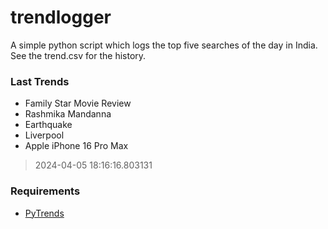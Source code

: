 # trendlogger
A simple python script which logs the top five searches of the day in India.<br>See the trend.csv for the history.<br>

<!-- Last Trends -->
### Last Trends
* Family Star Movie Review
* Rashmika Mandanna
* Earthquake
* Liverpool
* Apple iPhone 16 Pro Max
> 2024-04-05 18:16:16.803131

<!-- Requirements -->
### Requirements
* [PyTrends](https://github.com/dreyco676/pytrends)
